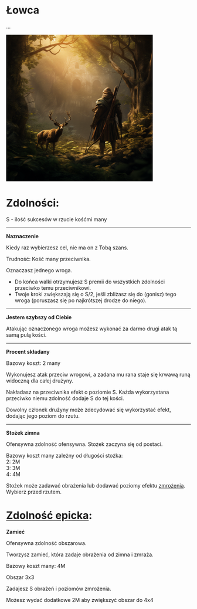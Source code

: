 # Łowca

...

<img src="imgs/lowca.png" width="400">

# Zdolności:

S - ilość sukcesów w rzucie kośćmi many

___

**Naznaczenie**

Kiedy raz wybierzesz cel, nie ma on z Tobą szans.

Trudność: Kość many przeciwnika.

Oznaczasz jednego wroga. 
* Do końca walki otrzymujesz S premii do wszystkich zdolności przeciwko temu przeciwnikowi.
* Twoje kroki zwiększają się o S/2, jeśli zbliżasz się do (gonisz) tego wroga (poruszasz się po najkrótszej drodze do niego).

___
**Jestem szybszy od Ciebie**

Atakując oznaczonego wroga możesz wykonać za darmo drugi atak tą samą pulą kości.
___

**Procent składany**

Bazowy koszt: 2 many

Wykonujesz atak przeciw wrogowi, a zadana mu rana staje się krwawą runą widoczną dla całej drużyny. 

Nakładasz na przeciwnika efekt o poziomie S.
Każda wykorzystana przeciwko niemu zdolność dodaje S do tej kości.

Dowolny członek drużyny może zdecydować się wykorzystać efekt, dodając jego poziom do rzutu.
___

**Stożek zimna**

Ofensywna zdolność ofensywna. Stożek zaczyna się od postaci.

Bazowy koszt many zależny od długości stożka:\
2: 2M\
3: 3M\
4: 4M

Stożek może zadawać obrażenia lub dodawać poziomy efektu [zmrożenia](/docs/efekty/zmrozenie.md).
Wybierz przed rzutem.

# [Zdolność epicka](/docs/zdolnosc-epicka.md):

**Zamieć**

Ofensywna zdolność obszarowa.

Tworzysz zamieć, która zadaje obrażenia od zimna i zmraża.

Bazowy koszt many: 4M

Obszar 3x3

Zadajesz S obrażeń i poziomów zmrożenia.

Możesz wydać dodatkowe 2M aby zwiększyć obszar do 4x4
